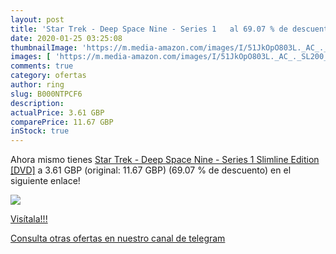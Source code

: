 ```yaml
---
layout: post
title: 'Star Trek - Deep Space Nine - Series 1   al 69.07 % de descuento'
date: 2020-01-25 03:25:08
thumbnailImage: 'https://m.media-amazon.com/images/I/51JkOpO803L._AC_._SL200_.jpg'
images: [ 'https://m.media-amazon.com/images/I/51JkOpO803L._AC_._SL200_.jpg' ]
comments: true
category: ofertas
author: ring
slug: B000NTPCF6
description:
actualPrice: 3.61 GBP
comparePrice: 11.67 GBP
inStock: true
---
```


Ahora mismo tienes [Star Trek - Deep Space Nine - Series 1  Slimline Edition  [DVD]](https://www.amazon.com/dp/B000NTPCF6/?tag=redken08-20) a 3.61 GBP (original: 11.67 GBP) (69.07 %  de descuento) en el siguiente enlace!

[![](https://m.media-amazon.com/images/I/51JkOpO803L._AC_._SL200_.jpg)](https://www.amazon.com/dp/B000NTPCF6/?tag=redken08-20)

[Visítala!!!](https://www.amazon.com/dp/B000NTPCF6/?tag=redken08-20)

[Consulta otras ofertas en nuestro canal de telegram](https://t.me/s/ofertas25)
